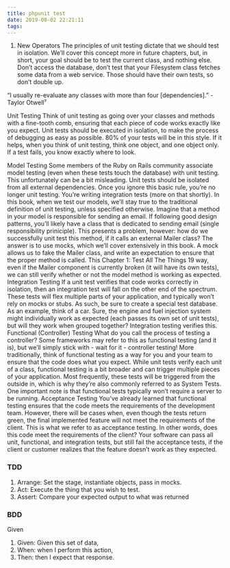 ```yaml
---
title: phpunit test
date: 2019-08-02 22:21:11
tags:
---
```

1. New Operators
The principles of unit testing dictate that we should test in isolation. We’ll cover this concept more
in future chapters, but, in short, your goal should be to test the current class, and nothing else. Don’t
access the database, don’t test that your Filesystem class fetches some data from a web service.
Those should have their own tests, so don’t double up.

“I usually re-evaluate any classes with more than four [dependencies].” - Taylor Otwell⁷

Unit Testing
Think of unit testing as going over your classes and methods with a fine-tooth comb, ensuring that
each piece of code works exactly like you expect. Unit tests should be executed in isolation, to make
the process of debugging as easy as possible. 80% of your tests will be in this style.
If it helps, when you think of unit testing, think one object, and one object only. If a test fails, you
know exactly where to look.

Model Testing
Some members of the Ruby on Rails community associate model testing (even when these tests
touch the database) with unit testing. This unfortunately can be a bit misleading. Unit tests should
be isolated from all external dependencies. Once you ignore this basic rule, you’re no longer unit
testing. You’re writing integration tests (more on that shortly).
In this book, when we test our models, we’ll stay true to the traditional definition of unit testing,
unless specified otherwise.
Imagine that a method in your model is responsible for sending an email. If following good design
patterns, you’ll likely have a class that is dedicated to sending email (single responsibility priniciple).
This presents a problem, however: how do we successfully unit test this method, if it calls an external
Mailer class? The answer is to use mocks, which we’ll cover extensively in this book. A mock allows
us to fake the Mailer class, and write an expectation to ensure that the proper method is called. This
Chapter 1: Test All The Things 19
way, even if the Mailer component is currently broken (it will have its own tests), we can still verify
whether or not the model method is working as expected.
Integration Testing
If a unit test verifies that code works correctly in isolation, then an integration test will fall on the
other end of the spectrum. These tests will flex multiple parts of your application, and typically
won’t rely on mocks or stubs. As such, be sure to create a special test database.
As an example, think of a car. Sure, the engine and fuel injection system might individually work
as expected (each passes its own set of unit tests), but will they work when grouped together?
Integration testing verifies this.
Functional (Controller) Testing
What do you call the process of testing a controller? Some frameworks may refer to this as functional
testing (and it is), but we’ll simply stick with - wait for it - controller testing!
More traditionally, think of functional testing as a way for you and your team to ensure that the code
does what you expect. While unit tests verify each unit of a class, functional testing is a bit broader
and can trigger multiple pieces of your application. Most frequently, these tests will be triggered
from the outside in, which is why they’re also commonly referred to as System Tests. One important
note is that functional tests typically won’t require a server to be running.
Acceptance Testing
You’ve already learned that functional testing ensures that the code meets the requirements of the
development team. However, there will be cases when, even though the tests return green, the
final implemented feature will not meet the requirements of the client. This is what we refer to as
acceptance testing. In other words, does this code meet the requirements of the client? Your software
can pass all unit, functional, and integration tests, but still fail the acceptance tests, if the client or
customer realizes that the feature doesn’t work as they expected.


### TDD
1. Arrange: Set the stage, instantiate objects, pass in mocks.
2. Act: Execute the thing that you wish to test.
3. Assert: Compare your expected output to what was returned

### BDD
Given
1. Given: Given this set of data,
2. When: when I perform this action,
3. Then: then I expect that response.